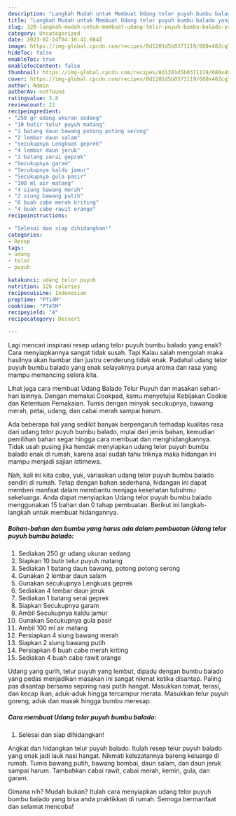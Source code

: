 ```yaml
---
description: "Langkah Mudah untuk Membuat Udang telor puyuh bumbu balado yang Lezat Sekali"
title: "Langkah Mudah untuk Membuat Udang telor puyuh bumbu balado yang Lezat Sekali"
slug: 328-langkah-mudah-untuk-membuat-udang-telor-puyuh-bumbu-balado-yang-lezat-sekali
category: Uncategorized
date: 2023-02-24T04:16:41.664Z
image: https://img-global.cpcdn.com/recipes/8d1201d5b0371119/680x482cq70/udang-telor-puyuh-bumbu-balado-foto-resep-utama.jpg
hideToc: false
enableToc: true
enableTocContent: false
thumbnail: https://img-global.cpcdn.com/recipes/8d1201d5b0371119/680x482cq70/udang-telor-puyuh-bumbu-balado-foto-resep-utama.jpg
cover: https://img-global.cpcdn.com/recipes/8d1201d5b0371119/680x482cq70/udang-telor-puyuh-bumbu-balado-foto-resep-utama.jpg
author: Admin
authorAv: notfound
ratingvalue: 3.8
reviewcount: 22
recipeingredient:
- "250 gr udang ukuran sedang"
- "10 butir telur puyuh matang"
- "1 batang daun bawang potong potong serong"
- "2 lembar daun salam"
- "secukupnya Lengkuas geprek"
- "4 lembar daun jeruk"
- "1 batang serai geprek"
- "Secukupnya garam"
- "Secukupnya kaldu jamur"
- "Secukupnya gula pasir"
- "100 ml air matang"
- "4 siung bawang merah"
- "2 siung bawang putih"
- "6 buah cabe merah kriting"
- "4 buah cabe rawit orange"
recipeinstructions:

- "Selesai dan siap dihidangkan!"
categories:
- Resep
tags:
- udang
- telor
- puyuh

katakunci: udang telor puyuh 
nutrition: 126 calories
recipecuisine: Indonesian
preptime: "PT14M"
cooktime: "PT45M"
recipeyield: "4"
recipecategory: Dessert

---
```



Lagi mencari inspirasi resep udang telor puyuh bumbu balado yang enak? Cara menyiapkannya sangat tidak susah. Tapi Kalau salah mengolah maka hasilnya akan hambar dan justru cenderung tidak enak. Padahal udang telor puyuh bumbu balado yang enak selayaknya punya aroma dan rasa yang mampu memancing selera kita.


Lihat juga cara membuat Udang Balado Telur Puyuh dan masakan sehari-hari lainnya. Dengan memakai Cookpad, kamu menyetujui Kebijakan Cookie dan Ketentuan Pemakaian. Tumis dengan minyak secukupnya, bawang merah, petai, udang, dan cabai merah sampai harum.

Ada beberapa hal yang sedikit banyak berpengaruh terhadap kualitas rasa dari udang telor puyuh bumbu balado, mulai dari jenis bahan, kemudian pemilihan bahan segar hingga cara membuat dan menghidangkannya. Tidak usah pusing jika hendak menyiapkan udang telor puyuh bumbu balado enak di rumah, karena asal sudah tahu triknya maka hidangan ini mampu menjadi sajian istimewa.


Nah, kali ini kita coba, yuk, variasikan udang telor puyuh bumbu balado sendiri di rumah. Tetap dengan bahan sederhana, hidangan ini dapat memberi manfaat dalam membantu menjaga kesehatan tubuhmu sekeluarga. Anda dapat menyiapkan Udang telor puyuh bumbu balado menggunakan 15 bahan dan 0 tahap pembuatan. Berikut ini langkah-langkah untuk membuat hidangannya.

<!--inarticleads1-->

##### Bahan-bahan dan bumbu yang harus ada dalam pembuatan Udang telor puyuh bumbu balado:

1. Sediakan 250 gr udang ukuran sedang
1. Siapkan 10 butir telur puyuh matang
1. Sediakan 1 batang daun bawang, potong potong serong
1. Gunakan 2 lembar daun salam
1. Gunakan secukupnya Lengkuas geprek
1. Sediakan 4 lembar daun jeruk
1. Sediakan 1 batang serai geprek
1. Siapkan Secukupnya garam
1. Ambil Secukupnya kaldu jamur
1. Gunakan Secukupnya gula pasir
1. Ambil 100 ml air matang
1. Persiapkan 4 siung bawang merah
1. Siapkan 2 siung bawang putih
1. Persiapkan 6 buah cabe merah kriting
1. Sediakan 4 buah cabe rawit orange


Udang yang gurih, telur puyuh yang lembut, dipadu dengan bumbu balado yang pedas menjadikan masakan ini sangat nikmat ketika disantap. Paling pas disantap bersama sepiring nasi putih hangat. Masukkan tomat, terasi, dan kecap ikan, aduk-aduk hingga tercampur merata. Masukkan telur puyuh goreng, aduk dan masak hingga bumbu meresap. 

<!--inarticleads2-->

##### Cara membuat Udang telor puyuh bumbu balado:


1. Selesai dan siap dihidangkan!

Angkat dan hidangkan telur puyuh balado. Itulah resep telur puyuh balado yang enak jadi lauk nasi hangat. Nikmati kelezatannya bareng keluarga di rumah. Tumis bawang putih, bawang bombai, daun salam, dan daun jeruk sampai harum. Tambahkan cabai rawit, cabai merah, kemiri, gula, dan garam. 

Gimana nih? Mudah bukan? Itulah cara menyiapkan udang telor puyuh bumbu balado yang bisa anda praktikkan di rumah. Semoga bermanfaat dan selamat mencoba!
